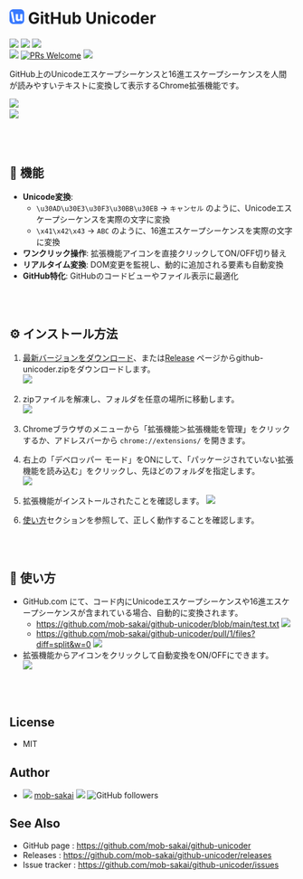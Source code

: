 # <img src="src/static/icons/icon128.png" width="26" /> GitHub Unicoder

![](https://img.shields.io/badge/Chrome-Extension_MV3-57b9d3.svg?style=flat&logo=googlechrome)
[![](https://img.shields.io/github/v/release/mob-sakai/github-unicoder)](https://github.com/mob-sakai/github-unicoder/releases)
[![](https://img.shields.io/github/release-date/mob-sakai/github-unicoder.svg)](https://github.com/mob-sakai/github-unicoder/releases)  
[![](https://img.shields.io/github/license/mob-sakai/github-unicoder.svg)](https://github.com/mob-sakai/github-unicoder/blob/main/LICENSE.md)
[![PRs Welcome](https://img.shields.io/badge/PRs-welcome-orange.svg)](http://makeapullrequest.com)
[![](https://img.shields.io/twitter/follow/mob_sakai.svg?label=Follow&style=social)](https://twitter.com/intent/follow?screen_name=mob_sakai)

GitHub上のUnicodeエスケープシーケンスと16進エスケープシーケンスを人間が読みやすいテキストに変換して表示するChrome拡張機能です。

![](https://github.com/mob-sakai/mob-sakai/releases/download/docs/1756524022409.png)  
![](https://github.com/mob-sakai/mob-sakai/releases/download/docs/1756524543600.png)

<br><br>

## 📌 機能

- **Unicode変換**: 
  - `\u30AD\u30E3\u30F3\u30BB\u30EB` → `キャンセル` のように、Unicodeエスケープシーケンスを実際の文字に変換
  - `\x41\x42\x43` → `ABC` のように、16進エスケープシーケンスを実際の文字に変換
- **ワンクリック操作**: 拡張機能アイコンを直接クリックしてON/OFF切り替え
- **リアルタイム変換**: DOM変更を監視し、動的に追加される要素も自動変換
- **GitHub特化**: GitHubのコードビューやファイル表示に最適化

<br><br>

## ⚙ インストール方法

1. [最新バージョンをダウンロード](https://github.com/mob-sakai/github-unicoder/releases/latest/download/github-unicoder.zip)、または[Release](https://github.com/mob-sakai/github-unicoder/releases) ページからgithub-unicoder.zipをダウンロードします。  
   ![](https://github.com/mob-sakai/mob-sakai/releases/download/docs/1756523223643.png)

2. zipファイルを解凍し、フォルダを任意の場所に移動します。  
   ![](https://github.com/mob-sakai/mob-sakai/releases/download/docs/1756523238198.png)

3. Chromeブラウザのメニューから「拡張機能＞拡張機能を管理」をクリックするか、アドレスバーから `chrome://extensions/` を開きます。

4. 右上の「デベロッパー モード」をONにして、「パッケージされていない拡張機能を読み込む」をクリックし、先ほどのフォルダを指定します。  
   ![](https://github.com/mob-sakai/mob-sakai/releases/download/docs/1756523281578.png)

5. 拡張機能がインストールされたことを確認します。
   ![](https://github.com/mob-sakai/mob-sakai/releases/download/docs/1756613853828.png)

6. [使い方](#-使い方)セクションを参照して、正しく動作することを確認します。

<br><br>

## 🚀 使い方

- GitHub.com にて、コード内にUnicodeエスケープシーケンスや16進エスケープシーケンスが含まれている場合、自動的に変換されます。
  - https://github.com/mob-sakai/github-unicoder/blob/main/test.txt
    ![](https://github.com/mob-sakai/mob-sakai/releases/download/docs/1756524022409.png)
  - https://github.com/mob-sakai/github-unicoder/pull/1/files?diff=split&w=0
    ![](https://github.com/mob-sakai/mob-sakai/releases/download/docs/1756524543600.png)
- 拡張機能からアイコンをクリックして自動変換をON/OFFにできます。  
  ![](https://github.com/mob-sakai/mob-sakai/releases/download/docs/1756523743318.png)

<br><br>

## License

* MIT

## Author

* ![](https://user-images.githubusercontent.com/12690315/96986908-434a0b80-155d-11eb-8275-85138ab90afa.png) [mob-sakai](https://github.com/mob-sakai) [![](https://img.shields.io/twitter/follow/mob_sakai.svg?label=Follow&style=social)](https://twitter.com/intent/follow?screen_name=mob_sakai) ![GitHub followers](https://img.shields.io/github/followers/mob-sakai?style=social)

## See Also

* GitHub page : https://github.com/mob-sakai/github-unicoder
* Releases : https://github.com/mob-sakai/github-unicoder/releases
* Issue tracker : https://github.com/mob-sakai/github-unicoder/issues

